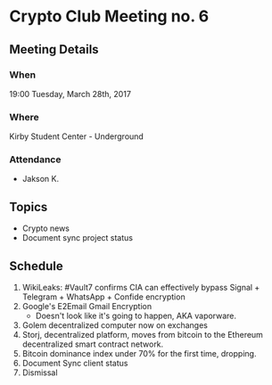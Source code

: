 # Crypto Club Meeting no. 6

## Meeting Details

### When
19:00 Tuesday, March 28th, 2017

### Where
Kirby Student Center - Underground

### Attendance
* Jakson K.

## Topics
* Crypto news
* Document sync project status

## Schedule
1. WikiLeaks: #Vault7 confirms CIA can effectively bypass Signal + Telegram + WhatsApp + Confide encryption
2. Google's E2Email Gmail Encryption
	* Doesn't look like it's going to happen, AKA vaporware.
3. Golem decentralized computer now on exchanges
4. Storj, decentralized platform, moves from bitcoin to the Ethereum decentralized smart contract network.
5. Bitcoin dominance index under 70% for the first time, dropping.
6. Document Sync client status
7. Dismissal
